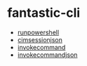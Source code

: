 # fantastic-cli

- [runpowershell](runpowershell.md)
- [cimsessionjson](cimsessionjson.md)
- [invokecommand](invokecommand.md)
- [invokecommandjson](invokecommandjson.md)